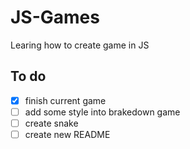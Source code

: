 # JS-Games
Learing how to create game in JS


## To do
- [x] finish current game
- [ ] add some style into brakedown game
- [ ] create snake
- [ ] create new README 
